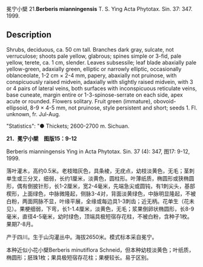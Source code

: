 冕宁小檗
21.**Berberis mianningensis** T. S. Ying Acta Phytotax. Sin. 37: 347. 1999.

## Description
Shrubs, deciduous, ca. 50 cm tall. Branches dark gray, sulcate, not verruculose; shoots pale yellow, glabrous; spines simple or 3-fid, pale yellow, terete, ca. 1 cm, slender. Leaves subsessile; leaf blade abaxially pale yellow-green, adaxially green, elliptic or narrowly elliptic, occasionally oblanceolate, 1-2 cm × 2-4 mm, papery, abaxially not pruinose, with conspicuously raised midvein, adaxially with slightly raised midvein, with 3 or 4 pairs of lateral veins, both surfaces with inconspicuous reticulate veins, base cuneate, margin entire or 1-3-spinose-serrate on each side, apex acute or rounded. Flowers solitary. Fruit green (immature), obovoid-ellipsoid, 8-9 × 4-5 mm, not pruinose, style persistent and short; seeds 1. Fl. unknown, fr. Jul-Aug.

  "Statistics": "● Thickets; 2600-2700 m. Sichuan.

**21．冕宁小檗　图版15：9-12**

Berberis mianningensis Ying in Acta Phytotax. Sin. 37 (4): 347, 图17: 9-12, 1999.

落叶灌木，高约0.5米。老枝暗灰色，具条棱，无疣点，幼枝淡黄色，无毛；茎刺单生或三分叉，细弱，长约1厘米，淡黄色，圆柱形。叶薄纸质，椭圆形或狭椭圆形，偶有倒披针形，长1-2厘米，宽2-4毫米，先端急尖或圆钝，有1刺尖头，基部楔形，上面绿色，中脉微隆起，侧脉3-4对，背面淡黄绿色，中脉明显隆起，不被白粉，两面网脉不显，叶缘平展，全缘或每边具1-3刺齿；近无柄。花单生（花未见）。果梗细弱，下弯，长1-1.4厘米，淡黄色，无毛；浆果倒卵状椭圆形，长8-9毫米，直径4-5毫米，幼时绿色，顶端具极短宿存花柱，不被白粉，含种子1枚。果期7-8月。

产于四川。生于山沟灌丛中。海拔2650米。模式标本采自冕宁。

本种近似小花小檗Berberis minutiflora Schneid，但本种幼枝淡黄色；叶纸质，椭圆形；胚珠1枚；果具极短宿存花柱；果梗较长。易于区别。
